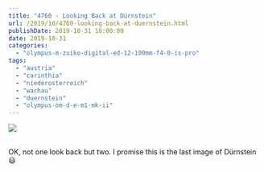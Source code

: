 ```yaml
---
title: "4760 - Looking Back at Dürnstein"
url: /2019/10/4760-looking-back-at-duernstein.html
publishDate: 2019-10-31 18:00:00
date: 2019-10-31
categories: 
  - "olympus-m-zuiko-digital-ed-12-100mm-f4-0-is-pro"
tags: 
  - "austria"
  - "carinthia"
  - "niederosterreich"
  - "wachau"
  - "duernstein"
  - "olympus-om-d-e-m1-mk-ii"
---
```

<div class="container">
<div class="center"><a target="_blank" href="https://d25zfm9zpd7gm5.cloudfront.net/1200x1200/2018/20180430_130210_lr.jpg"><img class="webfeedsFeaturedVisual" src="https://d25zfm9zpd7gm5.cloudfront.net/0600x0600/2018/20180430_130210_lr.jpg" /></a></div>
</div>
<br />

OK, not one look back but two. I promise this is the last image of
Dürnstein :smiley: